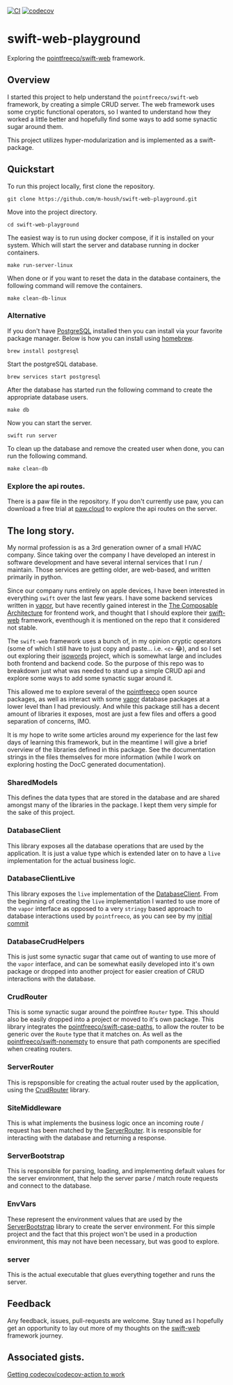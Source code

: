 [![CI](https://github.com/m-housh/swift-web-playground/actions/workflows/ci.yml/badge.svg?branch=main)](https://github.com/m-housh/swift-web-playground/actions/workflows/ci.yml)
[![codecov](https://codecov.io/gh/m-housh/swift-web-playground/branch/main/graph/badge.svg?token=GYr6z4hAce)](https://codecov.io/gh/m-housh/swift-web-playground)

# swift-web-playground

Exploring the [pointfreeco/swift-web](https://github.com/pointfreeco/swift-web) framework.

## Overview

I started this project to help understand the `pointfreeco/swift-web` framework, by creating a
simple CRUD server.  The web framework uses some cryptic functional operators, so I wanted to
understand how they worked a little better and hopefully find some ways to add some synactic sugar
around them.

This project utilizes hyper-modularization and is implemented as a swift-package.

## Quickstart

To run this project locally, first clone the repository.
```
git clone https://github.com/m-housh/swift-web-playground.git
```

Move into the project directory.
```
cd swift-web-playground
```

The easiest way is to run using docker compose, if it is installed on your system.  Which will start the
server and database running in docker containers.
```
make run-server-linux
```

When done or if you want to reset the data in the database containers, the following command will remove 
the containers.
```
make clean-db-linux
```

### Alternative

If you don't have [PostgreSQL](https://www.postgresql.org) installed then you can install via your favorite 
package manager.  Below is how you can install using [homebrew](https://brew.sh).
```
brew install postgresql
```

Start the postgreSQL database.
```
brew services start postgresql
```

After the database has started run the following command to create the appropriate database users.
```
make db
```

Now you can start the server.
```
swift run server
```

To clean up the database and remove the created user when done, you can run the following command.
```
make clean-db
```

### Explore the api routes.

There is a paw file in the repository.  If you don't currently use paw, you can download a free trial at [paw.cloud](https://paw.cloud) to explore the api routes on the server.

## The long story.
My normal profession is as a 3rd generation owner of a small HVAC company.  Since taking over the company
I have developed an interest in software development and have several internal services that I run / maintain.
Those services are getting older, are web-based, and written primarily in python.

Since our company runs entirely on apple devices, I have been interested in everything `swift` over the last
few years.  I have some backend services written in [vapor](https://github.com/vapor/vapor), but have recently
gained interest in the [The Composable Architecture](https://github.com/pointfreeco/swift-composable-architecture)
for frontend work, and thought that I should explore their [swift-web](https://github.com/pointfreeco/swift-web)
framework, eventhough it is mentioned on the repo that it considered not stable.

The `swift-web` framework uses a bunch of, in my opinion cryptic operators (some of which I still have to just
copy and paste... i.e. `<¢>` 😂), and so I set out exploring their [isowords](https://github.com/pointfreeco/isowords) 
project, which is somewhat large and includes both frontend and backend code. So the purpose of this repo was 
to breakdown just what was needed to stand up a simple CRUD api and explore some ways to add some 
synactic sugar around it.

This allowed me to explore several of the [pointfreeco](https://github.com/pointfreeco) open source packages, as well
as interact with some [vapor](https://github.com/vapor/vapor) database packages at a lower level than I had previously.
And while this package still has a decent amount of libraries it exposes, most are just a few files and offers a good
separation of concerns, IMO.

It is my hope to write some articles around my experience for the last few days of learning this framework, but in
the meantime I will give a brief overview of the libraries defined in this package.  See the documentation strings
in the files themselves for more information (while I work on exploring hosting the DocC generated documentation).

### SharedModels

This defines the data types that are stored in the database and are shared amongst many of the libraries in the
package.  I kept them very simple for the sake of this project.

### DatabaseClient

This library exposes all the database operations that are used by the application.  It is just a value type
which is extended later on to have a `live` implementation for the actual business logic.

### DatabaseClientLive

This library exposes the `live` implementation of the [DatabaseClient](#DatabaseClient).  From the beginning of
creating the `live` implementation I wanted to use more of the `vapor` interface as opposed to a very `stringy`
based approach to database interactions used by `pointfreeco`, as you can see by my [initial commit](https://github.com/m-housh/swift-web-playground/blob/07985c55f6ee0cae9a80024fa06b92500cb78154/Sources/DatabaseClientLive/Live.swift)

### DatabaseCrudHelpers

This is just some synactic sugar that came out of wanting to use more of the `vapor` interface, and can be 
somewhat easily developed into it's own package or dropped into another project for easier creation of 
CRUD interactions with the database.

### CrudRouter

This is some synactic sugar around the pointfree `Router` type. This should also be easily dropped into a project
or moved to it's own package.  This library integrates the [pointfreeco/swift-case-paths](https://github.com/pointfreeco/swift-case-paths), to allow the router to be generic over
the `Route` type that it matches on. As well as the [pointfreeco/swift-nonempty](https://github.com/pointfreeco/swift-nonempty) to ensure that path components are specified
when creating routers.

### ServerRouter

This is repsponsible for creating the actual router used by the application, using the [CrudRouter](#CrudRouter) 
library.

### SiteMiddleware

This is what implements the business logic once an incoming route / request has been matched by the 
[ServerRouter](#ServerRouter).  It is responsible for interacting with the database and returning a response.

### ServerBootstrap

This is responsible for parsing, loading, and implementing default values for the server environment, that help
the server parse / match route requests and connect to the database.

### EnvVars

These represent the environment values that are used by the [ServerBootstrap](#ServerBootstrap) library to
create the server environment.  For this simple project and the fact that this project won't be used in a
production environment, this may not have been necessary, but was good to explore.

### server

This is the actual executable that glues everything together and runs the server.

## Feedback

Any feedback, issues, pull-requests are welcome.  Stay tuned as I hopefully get an opportunity to lay out more
of my thoughts on the [swift-web](https://github.com/pointfreeco/swift-web) framework journey.


## Associated gists.

[Getting codecov/codecov-action to work](https://gist.github.com/m-housh/a1699d32477aefab85d185f4b677ea2e)
